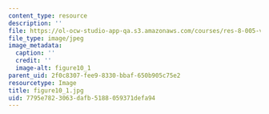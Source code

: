 ```yaml
---
content_type: resource
description: ''
file: https://ol-ocw-studio-app-qa.s3.amazonaws.com/courses/res-8-005-vibrations-and-waves-problem-solving-fall-2012/7795e7823063dafb5188059371defa94_figure10_1.jpg
file_type: image/jpeg
image_metadata:
  caption: ''
  credit: ''
  image-alt: figure10_1
parent_uid: 2f0c8307-fee9-8330-bbaf-650b905c75e2
resourcetype: Image
title: figure10_1.jpg
uid: 7795e782-3063-dafb-5188-059371defa94
---
```


